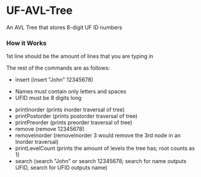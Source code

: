 # UF-AVL-Tree
An AVL Tree that stores 8-digit UF ID numbers

### How it Works

1st line should be the amount of lines that you are typing in

The rest of the commands are as follows:
* insert (insert "John" 12345678)
- Names must contain only letters and spaces
- UFID must be 8 digits long
* printInorder (prints inorder traversal of tree)
* printPostorder (prints postorder traversal of tree)
* printPreorder (prints preorder traversal of tree)
* remove (remove 12345678)
* removeInorder (removeInorder 3 would remove the 3rd node in an Inorder traversal)
* printLevelCount (prints the amount of levels the tree has; root counts as 1)
* search (search "John" or search 12345678; search for name outputs UFID, search for UFID outputs name)
